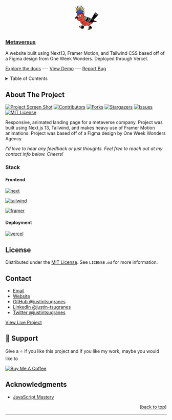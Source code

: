 <a name="readme-top"></a>

<!-- !! PROJECT HEADING -->
<br />
<div align="center">
  <a href="https://github.com/justintsugranes/">
    <img src="readme-images/logo.jpg" alt="Logo" width="80" height="80">
  </a>
</div>

### [Metaversus][project-url]

A website built using Next13, Framer Motion, and Tailwind CSS based off of a Figma design from One Week Wonders. Deployed through Vercel.

[Explore the docs][repo-url] --- [View Demo][project-url] --- [Report Bug][issues-url]

<!-- !! TABLE OF CONTENTS -->
<details>
  <summary>Table of Contents</summary>
  <ol>
    <li>
      <a href="#about-the-project">About The Project</a>
      <ul>
        <li><a href="#built-with">Built With</a></li>
      </ul>
    </li>
    <li>
      <a href="#getting-started">Getting Started</a>
      <ul>
        <li><a href="#prerequisites">Prerequisites</a></li>
        <li><a href="#installation">Installation</a></li>
      </ul>
    </li>
    <li><a href="#usage">Usage</a></li>
    <li><a href="#roadmap">Roadmap</a></li>
    <li><a href="#license">License</a></li>
    <li><a href="#contact">Contact</a></li>
  </ol>
</details>

<!-- !! ABOUT THE PROJECT -->

## About The Project

[![Project Screen Shot][project-screenshot]][project-url] [![Contributors][contributors-shield]][contributors-url] [![Forks][forks-shield]][forks-url] [![Stargazers][stars-shield]][stars-url] [![Issues][issues-shield]][issues-url] [![MIT License][license-shield]][license-url]

Responsive, animated landing page for a metaverse company. Project was built using Next.js 13, Tailwind, and makes heavy use of Framer Motion animations. Project was based off of a Figma design by One Week Wonders Agency

_I'd love to hear any feedback or just thoughts. Feel free to reach out at my contact info below. Cheers!_

### Stack

#### Frontend

<!-- - **Web** -->
  <!-- [![angular]][angular-url] -->
  <!-- [![jquery]][jquery-url] -->
  <!-- [![laravel]][laravel-url] -->

[![next]][next-url]

  <!-- [![react]][react-url] -->
  <!-- [![svelte]][svelte-url] -->
  <!-- [![vue]][vue-url] -->

<!-- - **React Management** -->

  <!-- [![redux]][redux-url] -->
  <!-- [![remix]][remix-url] -->
  <!-- [![react-query]][react-query-url] -->
  <!-- [![react-router]][react-router-url] -->

<!-- - **UI / CSS Frameworks & Libraries** -->

  <!-- [![material-ui]][material-ui-url] -->
  <!-- [![chakra-ui]][chakra-ui-url] -->
  <!-- [![bootstrap]][bootstrap-url] -->

[![tailwind]][tailwind-url]

<!-- - **Mobile (iOS, Android)** -->

  <!-- [![react-native]][react-native-url] -->
  <!-- [![flutter]][flutter-url] -->

<!-- - **Misc Frontend Libraries** -->

[![framer]][framer-url]

  <!-- [![fontawesome]][fontawesome-url] -->
  <!-- [![storybook]][storybook-url] -->
  <!-- [![swiper]][swiper-url] -->
  <!-- [formik] -->
  <!-- [react-icons](https://www.npmjs.com/package/react-icons) -->
  <!-- [react-parallax](https://www.npmjs.com/package/react-parallax) -->
  <!-- [react-player](https://www.npmjs.com/package/react-player) -->
  <!-- [react-spring](https://www.react-spring.dev/) -->
  <!-- [react-toastify](https://www.npmjs.com/package/react-toastify) -->

<!-- #### Backend -->

<!-- - **API** -->
  <!-- [![node]][node-url] -->
  <!-- [![express]][express-url] -->
  <!-- [![axios]][axios-url] -->
  <!-- [![postman]][postman-url] -->
  <!-- [![openai]][openai-url] -->

<!-- - **Database** -->
  <!-- [![fauna]][fauna-url] -->
  <!-- [![graphql]][graphql-url] -->
  <!-- [![mongodb]][mongodb-url] -->
  <!-- [mongoose] -->
  <!-- [![postgresql]][postgresql-url] -->

<!-- - **Content Management** -->
  <!-- [![contentful]][contentful-url] -->
  <!-- [![strapi]][strapi-url] -->

<!-- #### DevOps -->

<!-- - **CI/CD** -->
  <!-- [![circle-ci]][circle-ci-url] -->
  <!-- [![jenkins]][jenkins-url] -->
  <!-- [![travis-ci]][travis-ci-url] -->

<!-- - **Containerization / Virtualization** -->
  <!-- [![docker]][docker-url] -->
  <!-- [![kubernetes]][kubernetes-url] -->

#### Deployment

<!-- [![heroku]][heroku-url] -->
<!-- [![netlify]][netlify-url] -->

[![vercel]][vercel-url]

<!-- #### Security / Auth -->

<!-- [jwt] -->
<!-- [google-auth] -->
<!-- [bcrypt] -->

<!-- #### Testing -->

<!-- [![cypress]][cypress-url] -->
<!-- [![jest]][jest-url] -->

<!-- #### Proxy -->

<!-- [![nginx]][nginx-url] -->

<!-- #### Misc Packages -->

<!-- [colors](https://www.npmjs.com/package/colors) -->
<!-- [concurrently](https://www.npmjs.com/package/concurrently) -->
<!-- [dotenv](https://www.npmjs.com/package/dotenv) -->
<!-- [formik](https://formik.org/) -->
<!-- [react-dotenv](https://www.npmjs.com/package/react-dotenv) -->

<!-- TODO: UPDATE INFO -->
<!-- GETTING STARTED -->

<!-- ## Getting Started

This is an example of how you may give instructions on setting up your project locally.
To get a local copy up and running follow these simple example steps. -->

<!-- TODO: UPDATE PREREQUISITES -->

<!-- ### Prerequisites

This is an example of how to list things you need to use the software and how to install them.

- npm

  ```sh
  npm install npm@latest -g
  ``` -->

<!-- TODO: UPDATE INSTALLATION INFO -->

<!-- ### Installation

1. Get a free API Key at [https://example.com][api-key-link]

2. Clone the repo

   ```sh
   git clone https://github.com/justintsugranes/project_mern-goals-app.git
   ```

3. Install NPM packages

   ```sh
   npm install
   ```

4. Enter your API in `config.js`

   ```js
   const API_KEY = 'ENTER YOUR API'
   ``` -->

<!-- USAGE EXAMPLES -->

<!-- ## Usage

Use this space to show useful examples of how a project can be used. Additional screenshots, code examples and demos work well in this space. You may also link to more resources.

_For more examples, please refer to the [Documentation][repo-url]_ -->

<!-- ## Features -->

<!-- ### Frontend Features -->

<!-- LICENSE -->

## License

Distributed under the [MIT License][license-url]. See `LICENSE.md` for more information.

<!-- !! CONTACT -->

## Contact

- [Email](mailto:justinjontsugranes@gmail.com?subject=Hi 'Hi, from GitHub!')
- [Website](https://justintsugranes.com)
- [GitHub @justintsugranes](https://github.com/justintsugranes 'Justin Tsugranes')
- [LinkedIn @justin-tsugranes](https://linkedin.com/in/justintsugranes)
- [Twitter @justintsugranes](https://twitter.com/justintsugranes)

[View Live Project][project-url]

## 🤝 Support

Give a ⭐️ if you like this project and if you like my work, maybe you would like to

<a href="https://www.buymeacoffee.com/tsugranes" target="_blank"><img src="https://cdn.buymeacoffee.com/buttons/v2/default-red.png" alt="Buy Me A Coffee" width="150"></a>

<!-- !! ACKNOWLEDGMENTS -->

## Acknowledgments

- [JavaScript Mastery](https://www.youtube.com/watch?v=ugCN_gynFYw)

<p align="right">(<a href="#readme-top">back to top</a>)</p>

---

<!-- !! MARKDOWN LINKS & IMAGES -->
<!-- https://www.markdownguide.org/basic-syntax/#reference-style-links -->

[project-screenshot]: readme-images/project-screenshot.jpg
[project-url]: https://justin-tsugranes-metaversus.vercel.app/
[repo-url]: https://github.com/justintsugranes/project_metaversus.git
[contributors-shield]: https://img.shields.io/github/contributors/justintsugranes/project_metaversus.svg?style=for-the-badge
[contributors-url]: https://github.com/justintsugranes/project_metaversus/graphs/contributors
[forks-shield]: https://img.shields.io/github/forks/justintsugranes/project_metaversus.svg?style=for-the-badge
[forks-url]: https://github.com/justintsugranes/project_metaversus/network/members
[stars-shield]: https://img.shields.io/github/stars/justintsugranes/project_metaversus.svg?style=for-the-badge
[stars-url]: https://github.com/justintsugranes/project_metaversus/stargazers
[issues-shield]: https://img.shields.io/github/issues/justintsugranes/project_metaversus.svg?style=for-the-badge
[issues-url]: https://github.com/justintsugranes/project_metaversus/issues
[license-shield]: https://img.shields.io/github/license/justintsugranes/project_metaversus.svg?style=for-the-badge
[license-url]: https://github.com/justinTsugranes/project_metaversus/blob/main/LICENSE.md

<!-- !! TECH SHIELDS/LINKS -->

<!-- JS LIBRARIES / FRAMEWORKS -->

<!-- [angular]: https://img.shields.io/badge/Angular-DD0031?style=for-the-badge&logo=angular&logoColor=white
[angular-url]: https://angular.io/ -->
<!-- [jquery]: https://img.shields.io/badge/jQuery-0769AD?style=for-the-badge&logo=jquery&logoColor=white
[jquery-url]: https://jquery.com -->
<!-- [laravel]: https://img.shields.io/badge/Laravel-FF2D20?style=for-the-badge&logo=laravel&logoColor=white
[laravel-url]: https://laravel.com -->

[next]: https://img.shields.io/badge/next.js-000000?style=for-the-badge&logo=nextdotjs&logoColor=white
[next-url]: https://nextjs.org/

<!-- [react]: https://img.shields.io/badge/React-20232A?style=for-the-badge&logo=react&logoColor=61DAFB
[react-url]: https://reactjs.org/ -->
<!-- [svelte]: https://img.shields.io/badge/Svelte-4A4A55?style=for-the-badge&logo=svelte&logoColor=FF3E00
[svelte-url]: https://svelte.dev/ -->
<!-- [vue]: https://img.shields.io/badge/Vue.js-35495E?style=for-the-badge&logo=vuedotjs&logoColor=4FC08D
[vue-url]: https://vuejs.org/ -->

<!-- REACT MANAGEMENT -->

<!-- [redux]: https://img.shields.io/badge/Redux-764ABC?style=for-the-badge&logo=redux&logoColor=white
[redux-url]: https://redux.js.org/ -->
<!-- [remix]: https://img.shields.io/badge/Remix-000000?style=for-the-badge&logo=remix&logoColor=white
[remix-url]: https://remix.run/ -->
<!-- [react-query]: https://img.shields.io/badge/ReactQuery-FF4154?style=for-the-badge&logo=react-query&logoColor=white
[react-query-url]: https://react-query-v3.tanstack.com/ -->
<!-- [react-router]: https://img.shields.io/badge/ReactRouter-CA4245?style=for-the-badge&logo=react-router&logoColor=white
[react-router-url]: https://reactrouter.com/ -->

<!-- CSS LIBRARIES / UI FRAMEWORKS -->

<!-- [bootstrap]: https://img.shields.io/badge/Bootstrap-563D7C?style=for-the-badge&logo=bootstrap&logoColor=white
[bootstrap-url]: https://getbootstrap.com -->
<!-- [chakra-ui]: https://img.shields.io/badge/ChakraUI-319795?style=for-the-badge&logo=chakra-ui&logoColor=white
[chakra-ui-url]: https://chakra-ui.com/ -->
<!-- [material-ui]: https://img.shields.io/badge/MaterialUI-007FFF?style=for-the-badge&logo=mui&logoColor=white
[material-ui-url]: https://mui.com/ -->

[tailwind]: https://img.shields.io/badge/TailwindCSS-06B6D4?style=for-the-badge&logo=tailwindcss&logoColor=white
[tailwind-url]: https://tailwindcss.com/

<!-- MOBILE -->

<!-- [flutter]: https://img.shields.io/badge/Flutter-02569B?style=for-the-badge&logo=flutter&logoColor=white
[flutter-url]: https://flutter.dev/ -->
<!-- [react-native]: https://img.shields.io/badge/ReactNative-20232A?style=for-the-badge&logo=react&logoColor=61DAFB
[react-native-url]: https://reactnative.dev/ -->

<!-- MISC FRONTEND PACKAGES & LIBRARIES -->

<!-- [fontawesome]: https://img.shields.io/badge/FontAwesome-528DD7?style=for-the-badge&logo=fontawesome&logoColor=white
[fontawesome-url]: https://fontawesome.com/ -->

[framer]: https://img.shields.io/badge/Framer-0055FF?style=for-the-badge&logo=framer&logoColor=white
[framer-url]: https://www.framer.com/motion/

<!-- [storybook]: https://img.shields.io/badge/Storybook-FF4785?style=for-the-badge&logo=storybook&logoColor=white
[storybook-url]: https://storybook.js.org/ -->
<!-- [swiper]: https://img.shields.io/badge/Swiper-6332F6?style=for-the-badge&logo=swiper&logoColor=white
[swiper-url]: https://swiperjs.com/ -->

<!-- API -->

<!-- [axios]: https://img.shields.io/badge/Axios-5A29E4?style=for-the-badge&logo=axios&logoColor=white
[axios-url]: https://axios-http.com/ -->
<!-- [express]: https://img.shields.io/badge/Express.js-000000?style=for-the-badge&logo=express&logoColor=white
[express-url]: https://expressjs.com/ -->
<!-- [node]: https://img.shields.io/badge/Node.Js-2343853?style=for-the-badge&logo=node.js&logoColor=white
[node-url]: https://nodejs.org/ -->
<!-- [postman]: https://img.shields.io/badge/Postman-FF6C37?style=for-the-badge&logo=postman&logoColor=white
[postman-url]: https://www.postman.com/ -->

<!-- APIS -->

<!-- [openai]: https://img.shields.io/badge/OpenAI-412991?style=for-the-badge&logo=openai&logoColor=white
[openai-url]: https://openai.com/ -->

<!-- DATABASE -->

<!-- [fauna]: https://img.shields.io/badge/Fauna-3A1AB6?style=for-the-badge&logo=fauna&logoColor=white
[fauna-url]: https://fauna.com/ -->
<!-- [graphql]: https://img.shields.io/badge/GraphQl-E10098?style=for-the-badge&logo=graphql&logoColor=white
[graphql-url]: https://graphql.org/ -->
<!-- [mongodb]: https://img.shields.io/badge/MongoDB-47A248?style=for-the-badge&logo=mongodb&logoColor=white
[mongodb-url]: https://www.mongodb.com/home -->
<!-- [mongoose]: https://mongoosejs.com/docs/ -->
<!-- [postgresql]: https://img.shields.io/badge/PostgreSQL-4169E1?style=for-the-badge&logo=postgresql&logoColor=white
[postgresql-url]: https://www.postgresql.org/ -->

<!-- CONTENT MANAGEMENT -->

<!-- [contentful]: https://img.shields.io/badge/Contentful-2478CC?style=for-the-badge&logo=contentful&logoColor=white
[contentful-url]: https://www.contentful.com/ -->
<!-- [strapi]: https://img.shields.io/badge/Strapi-2F2E8B?style=for-the-badge&logo=strapi&logoColor=white
[strapi-url]: https://strapi.io/ -->

<!-- AUTH / SECURITY-->

<!-- [jwt]: https://jwt.io/ -->
<!-- [google-auth]: https://www.npmjs.com/package/google-auth-library -->
<!-- [bcrypt]: https://www.npmjs.com/package/bcrypt -->

<!-- TESTING -->

<!-- [cypress]: https://img.shields.io/badge/Cypress-17202C?style=for-the-badge&logo=cypress&logoColor=white
[cypress-url]: https://www.cypress.io/ -->
<!-- [jest]: https://img.shields.io/badge/Jest-C21325?style=for-the-badge&logo=jest&logoColor=white
[jest-url]: https://jestjs.io/ -->

<!-- PROXY -->

<!-- [nginx]: https://img.shields.io/badge/NGINX-009639?style=for-the-badge&logo=nginx&logoColor=white
[nginx-url]: https://www.nginx.com/ -->

<!-- DEVOPS -->

<!-- [circle-ci]: https://img.shields.io/badge/CircleCI-343434?style=for-the-badge&logo=circleci&logoColor=white
[circle-ci-url]: https://circleci.com/ -->
<!-- [docker]: https://img.shields.io/badge/Docker-2496ED?style=for-the-badge&logo=docker&logoColor=white
[docker-url]: https://www.docker.com/ -->
<!-- [jenkins]: https://img.shields.io/badge/Jenkins-D24939?style=for-the-badge&logo=jenkins&logoColor=white
[jenkins-url]: https://www.jenkins.io/ -->
<!-- [kubernetes]: https://img.shields.io/badge/Kubernetes-326CE5?style=for-the-badge&logo=kubernetes&logoColor=white
[kubernetes-url]: https://kubernetes.io/ -->
<!-- [travis-ci]: https://img.shields.io/badge/TravisCI-3EAAAF?style=for-the-badge&logo=travisci&logoColor=white
[travis-ci-url]: https://www.travis-ci.com/ -->

<!-- HOSTING / DEPLOYMENT -->

<!-- [heroku]: https://img.shields.io/badge/Heroku-563D7C?style=for-the-badge&logo=heroku&logoColor=white
[heroku-url]: https://www.heroku.com/ -->
<!-- [netlify]: https://img.shields.io/badge/Netlify-00C7B7?style=for-the-badge&logo=netlify&logoColor=white
[netlify-url]: https://www.netlify.com/ -->

[vercel]: https://img.shields.io/badge/Vercel-000000?style=for-the-badge&logo=vercel&logoColor=white
[vercel-url]: https://vercel.com/

<!-- CRYPTOCURRENCY -->

<!-- [bitcoin]: https://img.shields.io/badge/Bitcoin-F7931A?style=for-the-badge&logo=bitcoin&logoColor=white
[bitcoin-address]: 1234567890 -->
<!-- [ethereum]: https://img.shields.io/badge/Ethereum-3C3C3D?style=for-the-badge&logo=ethereum&logoColor=white
[ethereum-address]: 1234567890 -->
